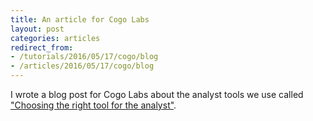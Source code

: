 ```yaml
---
title: An article for Cogo Labs
layout: post
categories: articles
redirect_from:
- /tutorials/2016/05/17/cogo/blog
- /articles/2016/05/17/cogo/blog
---
```

I wrote a blog post for Cogo Labs about the analyst tools we use called ["Choosing the right tool for the analyst"](http://blog.cogolabs.com/analyst-tools-cogo-labs). 

